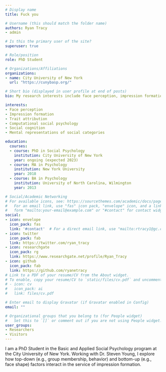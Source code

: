 ```yaml
---
# Display name
title: Fuck you

# Username (this should match the folder name)
authors: Ryan Tracy
- admin

# Is this the primary user of the site?
superuser: true

# Role/position
role: PhD Student

# Organizations/Affiliations
organizations:
- name: City University of New York
  url: "https://cunybasp.org/"

# Short bio (displayed in user profile at end of posts)
bio: My research interests include face perception, impression formation, and broad aspects of social cognition.

interests:
- Face perception
- Impression formation
- Trait attribution
- Computational social psychology
- Social cognition
- Mental representations of social categories

education:
  courses:
  - course: PhD in Social Psychology
    institution: City University of New York
    year: ongoing (expected 2023)
  - course: MA in Psychology
    institution: New York University
    year: 2018
  - course: BA in Psychology
    institution: University of North Carolina, Wilmington
    year: 2013

# Social/Academic Networking
# For available icons, see: https://sourcethemes.com/academic/docs/page-builder/#icons
#   For an email link, use "fas" icon pack, "envelope" icon, and a link in the
#   form "mailto:your-email@example.com" or "#contact" for contact widget.
social:
- icon: envelope
  icon_pack: fas
  link: '#contact'  # For a direct email link, use "mailto:rtracy1@gc.cuny.edu".
- icon: twitter
  icon_pack: fab
  link: https://twitter.com/ryan_tracy
- icon: researchgate
  icon_pack: rg
  link: https://www.researchgate.net/profile/Ryan_Tracy
- icon: github
  icon_pack: fab
  link: https://github.com/ryanetracy
# Link to a PDF of your resume/CV from the About widget.
# To enable, copy your resume/CV to `static/files/cv.pdf` and uncomment the lines below.
# - icon: cv
#   icon_pack: ai
#   link: files/cv.pdf

# Enter email to display Gravatar (if Gravatar enabled in Config)
email: ""

# Organizational groups that you belong to (for People widget)
#   Set this to `[]` or comment out if you are not using People widget.
user_groups:
- Researchers
- Visitors
---
```


I am a PhD Student in the Basic and Applied Social Psychology program at the City University of New York. Working with Dr. Steven Young, I explore how top-down (e.g., group membership, behavior) and bottom-up (e.g., face shape) factors interact in the service of impression formation.
